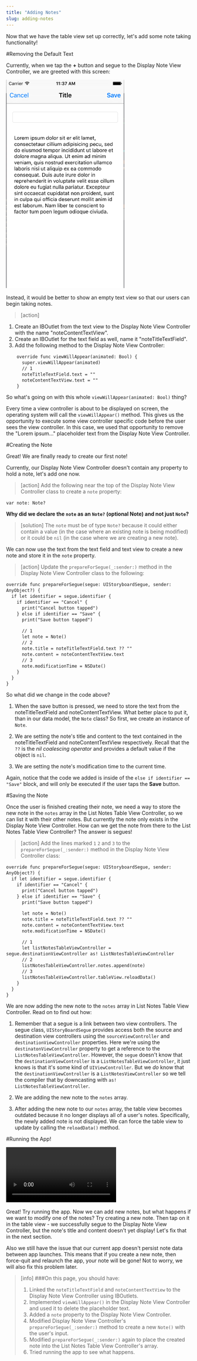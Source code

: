 ```yaml
---
title: "Adding Notes"
slug: adding-notes
---
```


Now that we have the table view set up correctly, let's add some note taking functionality!

#Removing the Default Text

Currently, when we tap the **+** button and segue to the Display Note View Controller, we are greeted with this screen:

![image of Display Note View Controller with lorem ipsum text](./images/lorem.png)

Instead, it would be better to show an empty text view so that our users can begin taking notes.

> [action]
1. Create an IBOutlet from the text view to the Display Note View Controller with the name "noteContentTextView".
2. Create an IBOutlet for the text field as well, name it "noteTitleTextField".
3. Add the following method to the Display Note View Controller:
>
        override func viewWillAppear(animated: Bool) {
          super.viewWillAppear(animated)
          // 1
          noteTitleTextField.text = ""
          noteContentTextView.text = ""
        }


So what's going on with this whole `viewWillAppear(animated: Bool)` thing?

Every time a view controller is about to be displayed on screen, the operating system will call the `viewWillAppear()` method. This gives us the opportunity to execute some view controller specific code before the user sees the view controller. In this case, we used that opportunity to remove the "Lorem ipsum..." placeholder text from the Display Note View Controller.

#Creating the Note

Great! We are finally ready to create our first note!

Currently, our Display Note View Controller doesn't contain any property to hold a note, let's add one now.

> [action]
Add the following near the top of the Display Note View Controller class to create a `note` property:
>
    var note: Note?

<!-- ACTION: It feels weird to ask this question without a bit more setup / explanation first. In fact, this note property isn't even used anywhere on this page. Probably it should be added and explained in a later section. -->

**Why did we declare the `note` as an `Note?` (optional Note) and not just `Note`?**

> [solution]
The `note` must be of type `Note?` because it could either contain a value (in the case where an existing note is being modified) or it could be `nil` (in the case where we are creating a new note).

We can now use the text from the text field and text view to create a new note and store it in the `note` property.

> [action]
Update the `prepareForSegue(_:sender:)` method in the Display Note View Controller class to the following:
>
    override func prepareForSegue(segue: UIStoryboardSegue, sender: AnyObject?) {
      if let identifier = segue.identifier {
        if identifier == "Cancel" {
          print("Cancel button tapped")
        } else if identifier == "Save" {
          print("Save button tapped")
>
          // 1
          let note = Note()
          // 2
          note.title = noteTitleTextField.text ?? ""
          note.content = noteContentTextView.text
          // 3
          note.modificationTime = NSDate()
        }
      }
    }

So what did we change in the code above?

1. When the save button is pressed, we need to store the text from the noteTitleTextField and noteContentTextView. What better place to put it, than in our data model, the `Note` class? So first, we create an instance of `Note`.

2. We are setting the note's title and content to the text contained in the noteTitleTextField and noteContentTextView respectively. Recall that the `??` is the *nil coalescing operator* and provides a default value if the object is `nil`.

3. We are setting the note's modification time to the current time.

Again, notice that the code we added is inside of the `else if identifier == "Save"` block, and will only be executed if the user taps the **Save** button.

#Saving the Note

Once the user is finished creating their note, we need a way to store the new note in the `notes` array in the List Notes Table View Controller, so we can list it with their other notes. But currently the note only exists in the Display Note View Controller. How can we get the note from there to the List Notes Table View Controller? The answer is segues!

> [action]
Add the lines marked `1` `2` and `3` to the `prepareForSegue(_:sender:)` method in the Display Note View Controller class:
>
    override func prepareForSegue(segue: UIStoryboardSegue, sender: AnyObject?) {
      if let identifier = segue.identifier {
        if identifier == "Cancel" {
          print("Cancel button tapped")
        } else if identifier == "Save" {
          print("Save button tapped")
>
          let note = Note()
          note.title = noteTitleTextField.text ?? ""
          note.content = noteContentTextView.text
          note.modificationTime = NSDate()
>
          // 1
          let listNotesTableViewController = segue.destinationViewController as! ListNotesTableViewController
          // 2
          listNotesTableViewController.notes.append(note)
          // 3
          listNotesTableViewController.tableView.reloadData()
        }
      }
    }

We are now adding the new note to the `notes` array in List Notes Table View Controller. Read on to find out how:

1. Remember that a segue is a link between two view controllers. The segue class, `UIStoryBoardSegue` provides access both the source and destination view controllers using the `sourceViewController` and `destinationViewController` properties. Here we're using the `destinatonViewController` property to get a reference to the `ListNotesTableViewController`. However, the `segue` doesn't know that the `destinationViewController` is a `ListNotesTableViewController`, it just knows is that it's some kind of `UIViewController`. But we *do* know that the `destinationViewController` is a `ListNotesViewController` so we tell the compiler that by downcasting with `as! ListNotesTableViewController`.

2. We are adding the new note to the `notes` array.

3. After adding the new note to our `notes` array, the table view becomes outdated because it no longer displays all of a user's notes. Specifically, the newly added note is not displayed. We can force the table view to update by calling the `reloadData()` method.

#Running the App!

![ms-video](https://s3.amazonaws.com/mgwu-misc/Make+School+Notes/P08-complete.mov)

Great! Try running the app. Now we can add new notes, but what happens if we want to modify one of the notes? Try creating a new note. Then tap on it in the table view - we successfully segue to the Display Note View Controller, but the note's title and content doesn't yet display! Let's fix that in the next section.

Also we still have the issue that our current app doesn't persist note data between app launches. This means that if you create a new note, then force-quit and relaunch the app, your note will be gone! Not to worry, we will also fix this problem later.

>[info]
>###On this page, you should have:
>
>1. Linked the `noteTitleTextField` and `noteContentTextView` to the Display Note View Controller using IBOutlets.
>2. Implemented `viewWillAppear()` in the Display Note View Controller and used it to delete the placeholder text.
>3. Added a `note` property to the Display Note View Controller.
>4. Modified Display Note View Controller's `prepareForSegue(_:sender:)` method to create a new `Note()` with the user's input.
>5. Modified `prepareForSegue(_:sender:)` again to place the created note into the List Notes Table View Controller's array.
>6. Tried running the app to see what happens.